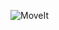 ![MoveIt](https://user-images.githubusercontent.com/47016580/111995719-024c2800-8af8-11eb-8ac3-89640005cce2.jpg)

